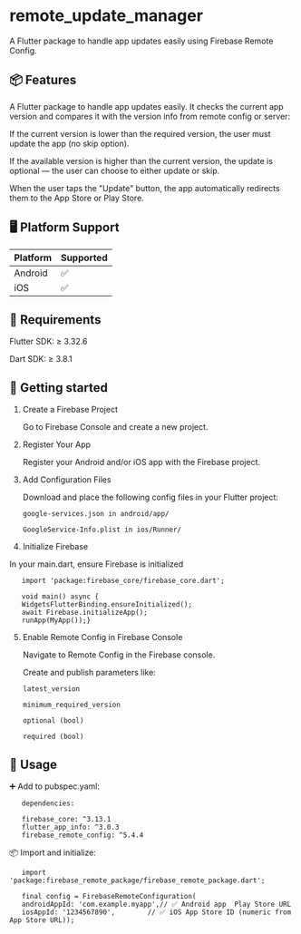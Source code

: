 

# remote_update_manager

A Flutter package to handle app updates easily using Firebase Remote Config.

## 📦 Features

A Flutter package to handle app updates easily.
It checks the current app version and compares it with the version info from remote config or server:

If the current version is lower than the required version, the user must update the app (no skip option).

If the available version is higher than the current version, the update is optional — the user can choose to either update or skip.

When the user taps the "Update" button, the app automatically redirects them to the App Store or Play Store.


## 🖥️ Platform Support

| Platform | Supported |
|----------|-----------|
| Android  | ✅        |
| iOS      | ✅        |



## 🧰 Requirements

Flutter SDK: ≥ 3.32.6

Dart SDK: ≥ 3.8.1


## 🚀 Getting started

1. Create a Firebase Project

     Go to Firebase Console and create a new project.

2. Register Your App

     Register your Android and/or iOS app with the Firebase project.

3. Add Configuration Files

     Download and place the following config files in your Flutter project:

       google-services.json in android/app/

       GoogleService-Info.plist in ios/Runner/

4. Initialize Firebase

In your main.dart, ensure Firebase is initialized

       import 'package:firebase_core/firebase_core.dart';

       void main() async {
       WidgetsFlutterBinding.ensureInitialized();
       await Firebase.initializeApp();
       runApp(MyApp());}

5. Enable Remote Config in Firebase Console

     Navigate to Remote Config in the Firebase console.

     Create and publish parameters like:

       latest_version

       minimum_required_version

       optional (bool)

       required (bool)


## 🧩 Usage

 ➕ Add to pubspec.yaml:
   
       dependencies:

       firebase_core: ^3.13.1
       flutter_app_info: ^3.0.3  
       firebase_remote_config: ^5.4.4


 📦 Import and initialize:
 
       import 'package:firebase_remote_package/firebase_remote_package.dart';

       final config = FirebaseRemoteConfiguration(
       androidAppId: 'com.example.myapp',// ✅ Android app  Play Store URL
       iosAppId: '1234567890',        // ✅ iOS App Store ID (numeric from App Store URL));
